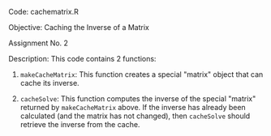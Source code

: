 Code: cachematrix.R

Objective: Caching the Inverse of a Matrix

Assignment No. 2 

Description: This code contains 2 functions:

1.  `makeCacheMatrix`: This function creates a special "matrix" object
    that can cache its inverse.

2.  `cacheSolve`: This function computes the inverse of the special
    "matrix" returned by `makeCacheMatrix` above. If the inverse has
    already been calculated (and the matrix has not changed), then
    `cacheSolve` should retrieve the inverse from the cache.

